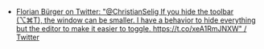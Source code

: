 - [Florian Bürger on Twitter: "@ChristianSelig If you hide the toolbar (⌥⌘T), the window can be smaller. I have a behavior to hide everything but the editor to make it easier to toggle. https://t.co/xeA1RmJNXW" / Twitter](https://twitter.com/FlorianBuerger/status/1513441065172357120)
